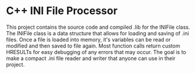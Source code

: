 # C++ INI File Processor
This project contains the source code and compiled .lib for the INIFile class. 
The INIFile class is a data structure that allows for loading and saving of .ini files. 
Once a file is loaded into memory, it's variables can be read or modified and then saved to file again.
Most function calls return custom HRESULTs for easy debugging of any errors that may occur.
The goal is to make a compact .ini file reader and writer that anyone can use in their project.
